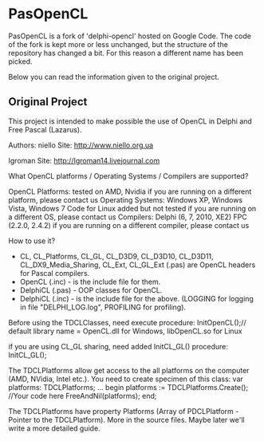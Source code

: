PasOpenCL
=========

PasOpenCL is a fork of 'delphi-opencl' hosted on Google Code. The code of the fork is kept more or less unchanged, but the structure of the repository has changed a bit. For this reason a different name has been picked.

Below you can read the information given to the original project.

Original Project
---------------- 

This project is intended to make possible the use of OpenCL in Delphi and Free Pascal (Lazarus). 

Authors: 
niello  Site: http://www.niello.org.ua 

Igroman  Site: http://Igroman14.livejournal.com 

What OpenCL platforms / Operating Systems / Compilers are supported? 

OpenCL Platforms: 
tested on AMD, Nvidia 
if you are running on a different platform, please contact us 
Operating Systems: 
Windows XP, Windows Vista, Windows 7 
Code for Linux added but not tested 
if you are running on a different OS, please contact us 
Compilers: 
Delphi (6, 7, 2010, XE2) 
FPC (2.2.0, 2.4.2) 
if you are running on a different compiler, please contact us 


How to use it? 
* CL, CL_Platforms, CL_GL, CL_D3D9, CL_D3D10, CL_D3D11, CL_DX9_Media_Sharing, CL_Ext, CL_GL_Ext (.pas) are OpenCL headers for Pascal compilers. 
* OpenCL (.inc) - is the include file for them. 
* DelphiCL (.pas) - OOP classes for OpenCL. 
* DelphiCL (.inc) - is the include file for the above. (LOGGING for logging in file "DELPHI_LOG.log", PROFILING for profiling). 


Before using the TDCLClasses, need execute procedure: 
   InitOpenCL();// default library name = OpenCL.dll for Windows, libOpenCL.so for Linux
 
 if you are using CL_GL sharing, need added InitCL_GL() procedure: 
   InitCL_GL();
 


The TDCLPlatforms allow get access to the all platforms on the computer (AMD, NVidia, Intel etc.). 
 You need to create specimen of this class: 
 var
 platforms: TDCLPlatforms;
 ...
 begin
   platforms := TDCLPlatforms.Create();
   //Your code here
   FreeAndNil(platforms);
 end;
 


The TDCLPlatforms have property Platforms (Array of PDCLPlatform - Pointer to the TDCLPlatform). 
 More in the source files. 
 Maybe later we'll write a more detailed guide.